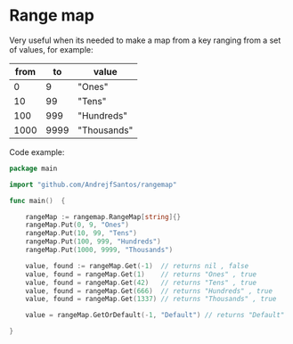# Range map


Very useful when its needed to make a map from a key ranging from a set of values, for example:

| from | to   | value       |
|------|------|-------------|
| 0    | 9    | "Ones"      |
| 10   | 99   | "Tens"      |
| 100  | 999  | "Hundreds"  |
| 1000 | 9999 | "Thousands" |


Code example:

````go
package main

import "github.com/AndrejfSantos/rangemap"

func main()  {

    rangeMap := rangemap.RangeMap[string]{}
    rangeMap.Put(0, 9, "Ones")
    rangeMap.Put(10, 99, "Tens")
    rangeMap.Put(100, 999, "Hundreds")    
    rangeMap.Put(1000, 9999, "Thousands")

    value, found := rangeMap.Get(-1)  // returns nil , false
    value, found = rangeMap.Get(1)    // returns "Ones" , true
    value, found = rangeMap.Get(42)   // returns "Tens" , true
    value, found = rangeMap.Get(666)  // returns "Hundreds" , true
    value, found = rangeMap.Get(1337) // returns "Thousands" , true

    value = rangeMap.GetOrDefault(-1, "Default") // returns "Default"

}
````